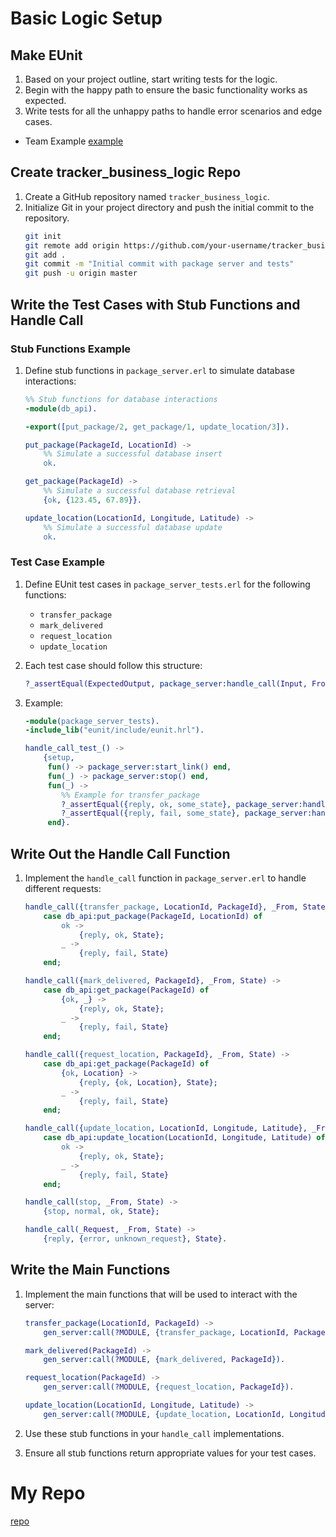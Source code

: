# Basic Logic Setup

## Make EUnit

1. Based on your project outline, start writing tests for the logic.
2. Begin with the happy path to ensure the basic functionality works as expected.
3. Write tests for all the unhappy paths to handle error scenarios and edge cases.

- Team Example
[example](https://github.com/atk21009/Package_project/blob/main/weekly_stuff/UnitTest.md)

## Create tracker_business_logic Repo

1. Create a GitHub repository named `tracker_business_logic`.
2. Initialize Git in your project directory and push the initial commit to the repository.
    ```bash
    git init
    git remote add origin https://github.com/your-username/tracker_business_logic.git
    git add .
    git commit -m "Initial commit with package server and tests"
    git push -u origin master
    ```

## Write the Test Cases with Stub Functions and Handle Call

### Stub Functions Example

1. Define stub functions in `package_server.erl` to simulate database interactions:
    ```erlang
    %% Stub functions for database interactions
    -module(db_api).

    -export([put_package/2, get_package/1, update_location/3]).

    put_package(PackageId, LocationId) ->
        %% Simulate a successful database insert
        ok.

    get_package(PackageId) ->
        %% Simulate a successful database retrieval
        {ok, {123.45, 67.89}}.

    update_location(LocationId, Longitude, Latitude) ->
        %% Simulate a successful database update
        ok.
    ```

### Test Case Example

1. Define EUnit test cases in `package_server_tests.erl` for the following functions:
    - `transfer_package`
    - `mark_delivered`
    - `request_location`
    - `update_location`

2. Each test case should follow this structure:
    ```erlang
    ?_assertEqual(ExpectedOutput, package_server:handle_call(Input, From, State)).
    ```

3. Example:
    ```erlang
    -module(package_server_tests).
    -include_lib("eunit/include/eunit.hrl").

    handle_call_test_() ->
        {setup,
         fun() -> package_server:start_link() end,
         fun(_) -> package_server:stop() end,
         fun(_) ->
            %% Example for transfer_package
            ?_assertEqual({reply, ok, some_state}, package_server:handle_call({transfer_package, valid_location, valid_package}, self(), some_state)),
            ?_assertEqual({reply, fail, some_state}, package_server:handle_call({transfer_package, bad_location, valid_package}, self(), some_state))
         end}.
    ```

## Write Out the Handle Call Function

1. Implement the `handle_call` function in `package_server.erl` to handle different requests:
    ```erlang
    handle_call({transfer_package, LocationId, PackageId}, _From, State) ->
        case db_api:put_package(PackageId, LocationId) of
            ok ->
                {reply, ok, State};
            _ ->
                {reply, fail, State}
        end;

    handle_call({mark_delivered, PackageId}, _From, State) ->
        case db_api:get_package(PackageId) of
            {ok, _} ->
                {reply, ok, State};
            _ ->
                {reply, fail, State}
        end;

    handle_call({request_location, PackageId}, _From, State) ->
        case db_api:get_package(PackageId) of
            {ok, Location} ->
                {reply, {ok, Location}, State};
            _ ->
                {reply, fail, State}
        end;

    handle_call({update_location, LocationId, Longitude, Latitude}, _From, State) ->
        case db_api:update_location(LocationId, Longitude, Latitude) of
            ok ->
                {reply, ok, State};
            _ ->
                {reply, fail, State}
        end;

    handle_call(stop, _From, State) ->
        {stop, normal, ok, State};

    handle_call(_Request, _From, State) ->
        {reply, {error, unknown_request}, State}.
    ```

## Write the Main Functions

1. Implement the main functions that will be used to interact with the server:
    ```erlang
    transfer_package(LocationId, PackageId) ->
        gen_server:call(?MODULE, {transfer_package, LocationId, PackageId}).

    mark_delivered(PackageId) ->
        gen_server:call(?MODULE, {mark_delivered, PackageId}).

    request_location(PackageId) ->
        gen_server:call(?MODULE, {request_location, PackageId}).

    update_location(LocationId, Longitude, Latitude) ->
        gen_server:call(?MODULE, {update_location, LocationId, Longitude, Latitude}).
    ```

2. Use these stub functions in your `handle_call` implementations.

3. Ensure all stub functions return appropriate values for your test cases.

# My Repo

[repo](repo_path)
